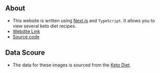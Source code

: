 ## About

- This website is written using [Next.js](https://nextjs.org/) and `TypeScript`. It allows you to view several keto diet recipes.
- [Webdite Link](https://keto-next.vercel.app/)
- [Source code](https://github.com/mmbliv/UI-Pattern)

## Data Scoure

- The data for these images is sourced from the [Keto Diet](https://rapidapi.com/encurate/api/keto-diet).
